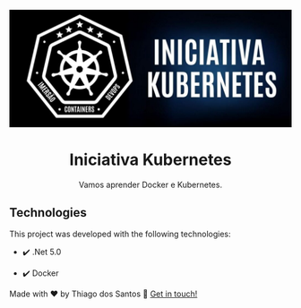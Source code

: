 <h1 align="center">
<br>
  <img src="./github/logo.png">
<br>
<br>
Iniciativa Kubernetes
</h1>

<p align="center">Vamos aprender Docker e Kubernetes.</p>


## Technologies

This project was developed with the following technologies:

- ✔️ .Net 5.0

- ✔️ Docker


Made with ♥ by Thiago dos Santos :wave: [Get in touch!](https://www.linkedin.com/in/tdsantos1981/)